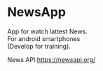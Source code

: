# NewsApp
App for watch lattest News.
<br>For android smartphones<br>
(Develop for training).

News API:https://newsapi.org/
